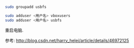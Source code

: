 ``` bash
sudo groupadd usbfs
```

``` bash
sudo adduser <用户名> vboxusers
sudo adduser <用户名> usbfs
```

重启电脑.

参考: http://blog.csdn.net/harry_helei/article/details/46972125
